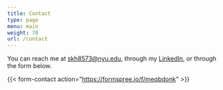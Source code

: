 ```yaml
---
title: Contact
type: page
menu: main
weight: 70
url: /contact
---
```


You can reach me at [skh8573@nyu.edu](mailto:skh8573@nyu.edu), through my [LinkedIn](https://www.linkedin.com/in/sarah-helmbrecht/), or through the form below.

{{< form-contact action="https://formspree.io/f/meqbdonk"  >}}
